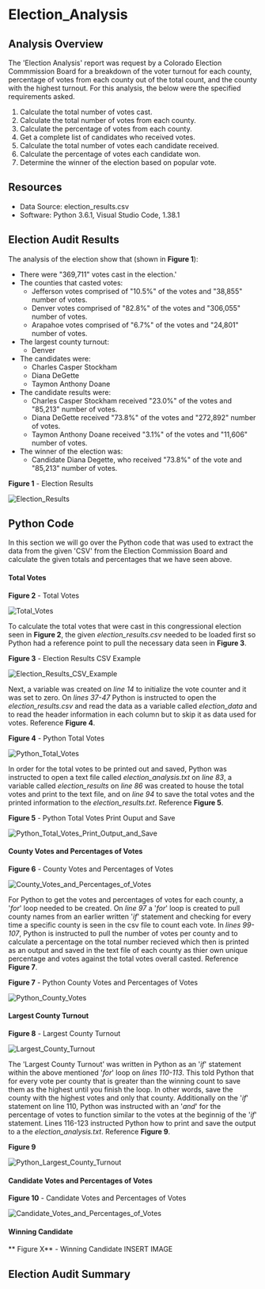 # Election_Analysis

## Analysis Overview
The 'Election Analysis' report was request by a Colorado Election Commmission Board for a breakdown of the voter turnout for each county, percentage of votes from each county out of the total count, and the county with the highest turnout.  For this analysis, the below were the specified requirements asked.

1. Calculate the total number of votes cast.
2. Calculate the total number of votes from each county.
3. Calculate the percentage of votes from each county.
4. Get a complete list of candidates who received votes.
5. Calculate the total number of votes each candidate received.
6. Calculate the percentage of votes each candidate won.
7. Determine the winner of the election based on popular vote.

## Resources
- Data Source: election_results.csv
- Software: Python 3.6.1, Visual Studio Code, 1.38.1

## Election Audit Results
The analysis of the election show that (shown in **Figure 1**):
- There were "369,711" votes cast in the election.'
- The counties that casted votes:
  - Jefferson votes comprised of "10.5%" of the votes and "38,855" number of votes.
  - Denver votes comprised of "82.8%" of the votes and "306,055" number of votes.
  - Arapahoe votes comprised of "6.7%" of the votes and "24,801" number of votes.
- The largest county turnout:
  - Denver
- The candidates were:
  - Charles Casper Stockham
  - Diana DeGette
  - Taymon Anthony Doane
- The candidate results were:
  - Charles Casper Stockham received "23.0%" of the votes and "85,213" number of votes.
  - Diana DeGette received "73.8%" of the votes and "272,892" number of votes.
  - Taymon Anthony Doane received "3.1%" of the votes and "11,606" number of votes.
- The winner of the election was:
  - Candidate Diana Degette, who received "73.8%" of the vote and "85,213" number of votes.

**Figure 1** - Election Results

![Election_Results](Images/Election_Results.png)

## Python Code
In this section we will go over the Python code that was used to extract the data from the given 'CSV' from the Election Commission Board and calculate the given totals and percentages that we have seen above.

#### Total Votes
**Figure 2** - Total Votes

![Total_Votes](Images/Election_Results_Total_Votes.png)

To calculate the total votes that were cast in this congressional election seen in **Figure 2**, the given *election_results.csv* needed to be loaded first so Python had a reference point to pull the necessary data seen in **Figure 3**.

**Figure 3** - Election Results CSV Example

![Election_Results_CSV_Example](Images/Election_Results_csv_Example.png)

Next, a variable was created on *line 14* to initialize the vote counter and it was set to zero.  On *lines 37-47* Python is instructed to open the *election_results.csv* and read the data as a variable called *election_data* and to read the header information in each column but to skip it as data used for votes. Reference **Figure 4**.

**Figure 4** - Python Total Votes

![Python_Total_Votes](Images/Python_Total_Votes_1.png)

In order for the total votes to be printed out and saved, Python was instructed to open a text file called *election_analysis.txt* on *line 83*, a variable called *election_results* on *line 86* was created to house the total votes and print to the text file, and on *line 94* to save the total votes and the printed information to the *election_results.txt*. Reference **Figure 5**.

**Figure 5** - Python Total Votes Print Ouput and Save

![Python_Total_Votes_Print_Output_and_Save](Images/Python_Total_Votes_2.png)

#### County Votes and Percentages of Votes
**Figure 6** - County Votes and Percentages of Votes

![County_Votes_and_Percentages_of_Votes](Images/County_Votes_and_Percentages_of_Votes.png)

For Python to get the votes and percentages of votes for each county, a '_for_' loop needed to be created.  On _line 97_ a '_for_' loop is created to pull county names from an earlier written '_if_' statement and checking for every time a specific county is seen in the csv file to count each vote.  In _lines 99-107_, Python is instructed to pull the number of votes per county and to calculate a percentage on the total number recieved which then is printed as an output and saved in the text file of each county as thier own unique percentage and votes against the total votes overall casted. Reference **Figure 7**.

**Figure 7** - Python County Votes and Percentages of Votes

![Python_County_Votes](Images/Python_County_Votes)

#### Largest County Turnout
**Figure 8** - Largest County Turnout

![Largest_County_Turnout](Images/Largest_County_Turnout.png)

The 'Largest County Turnout' was written in Python as an '_if_' statement within the above mentioned '_for_' loop on _lines 110-113_.  This told Python that for every vote per county that is greater than the winning count to save them as the highest until you finish the loop.  In other words, save the county with the highest votes and only that county.  Additionally on the '_if_' statement on line 110, Python was instructed with an '_and_' for the percentage of votes to function similar to the votes at the beginnig of the '_if_' statement.  Lines 116-123 instructed Python how to print and save the output to a the _election_analysis.txt_. Reference **Figure 9**.

**Figure 9**

![Python_Largest_County_Turnout](Images/Python_Largest_County_Turnout.png)

#### Candidate Votes and Percentages of Votes
**Figure 10** - Candidate Votes and Percentages of Votes

![Candidate_Votes_and_Percentages_of_Votes](Images/Candidate_Votes_and_Percentages_of_Votes)



#### Winning Candidate
** Figure X** - Winning Candidate
INSERT IMAGE

## Election Audit Summary
